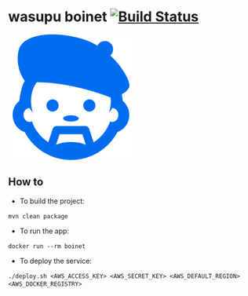 # wasupu boinet [![Build Status](https://travis-ci.org/rai22474/wasupu-boinet.svg?branch=master)](https://travis-ci.org/rai22474/wasupu-boinet)

![Image of the boinet](https://raw.githubusercontent.com/rai22474/wasupu-boinet/master/boinet-pic.png)

## How to

* To build the project:

```shell-script
mvn clean package
```

* To run the app:

```shell-script
docker run --rm boinet
```

* To deploy the service:

```shell-script
./deploy.sh <AWS_ACCESS_KEY> <AWS_SECRET_KEY> <AWS_DEFAULT_REGION> <AWS_DOCKER_REGISTRY>
```
